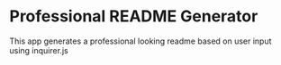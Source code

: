 # Professional README Generator


This app generates a professional looking readme based on user input using inquirer.js
